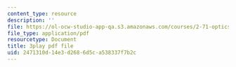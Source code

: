 ```yaml
---
content_type: resource
description: ''
file: https://ol-ocw-studio-app-qa.s3.amazonaws.com/courses/2-71-optics-spring-2009/2471310d14e3d2686d5ca538337f7b2c_roATER6-1yI.pdf
file_type: application/pdf
resourcetype: Document
title: 3play pdf file
uid: 2471310d-14e3-d268-6d5c-a538337f7b2c
---
```

